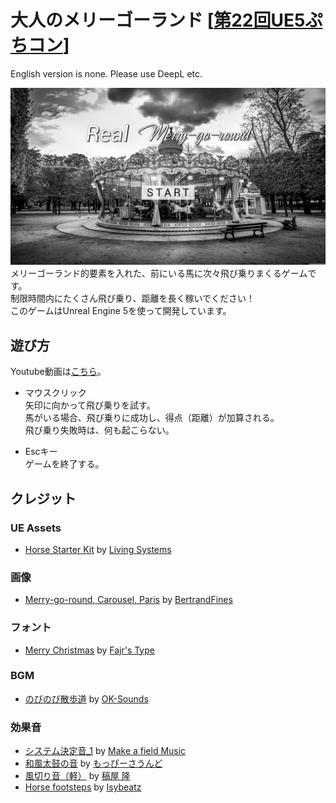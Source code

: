 # 大人のメリーゴーランド [[第22回UE5ぷちコン](https://historia.co.jp/ue5petitcon22)]

English version is none. Please use DeepL etc.  

![image1](./image1.png)  
メリーゴーランド的要素を入れた、前にいる馬に次々飛び乗りまくるゲームです。  
制限時間内にたくさん飛び乗り、距離を長く稼いでください！  
このゲームはUnreal Engine 5を使って開発しています。  

## 遊び方

Youtube動画は[こちら](https://youtu.be/gkIiaPFpMzc)。  

- マウスクリック  
  矢印に向かって飛び乗りを試す。  
  馬がいる場合、飛び乗りに成功し、得点（距離）が加算される。  
  飛び乗り失敗時は、何も起こらない。  

- Escキー  
  ゲームを終了する。  

## クレジット

### UE Assets
- [Horse Starter Kit](https://www.unrealengine.com/marketplace/en-US/product/horse-starter-kit) by
  [Living Systems](https://www.unrealengine.com/marketplace/en-US/profile/Living+Systems)

### 画像
- [Merry-go-round, Carousel, Paris](https://pixabay.com/photos/merry-go-round-carousel-paris-4965906/) by
  [BertrandFines](https://pixabay.com/users/bertrandfines-12985614/)

### フォント
- [Merry Christmas](https://www.dafont.com/merry-christmas-3.font) by
  [Fajr's Type](https://www.dafont.com/profile.php?user=1084072)

### BGM
- [のびのび散歩道](https://dova-s.jp/bgm/play3897.html) by
  [OK-Sounds](https://dova-s.jp/_contents/author/profile145.html)

### 効果音
- [システム決定音_1](https://dova-s.jp/se/play478.html) by
  [Make a field Music](https://dova-s.jp/_contents/author/profile164.html)
- [和風太鼓の音](https://dova-s.jp/se/play088.html) by
  [もっぴーさうんど](https://dova-s.jp/_contents/author/profile060.html)
- [風切り音（軽）](https://dova-s.jp/se/play1422.html) by
  [稿屋 隆](https://dova-s.jp/_contents/author/profile000.html)
- [Horse footsteps](https://pixabay.com/sound-effects/horse-footsteps-189992/) by
  [Isybeatz](https://pixabay.com/users/isybeatz-34983879/)
